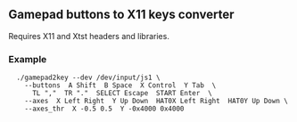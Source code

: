 ## Gamepad buttons to X11 keys converter

Requires X11 and Xtst headers and libraries.

### Example

```
  ./gamepad2key --dev /dev/input/js1 \
    --buttons  A Shift  B Space  X Control  Y Tab  \
      TL ","  TR "."  SELECT Escape  START Enter  \
    --axes  X Left Right  Y Up Down  HAT0X Left Right  HAT0Y Up Down \
    --axes_thr  X -0.5 0.5  Y -0x4000 0x4000
```


